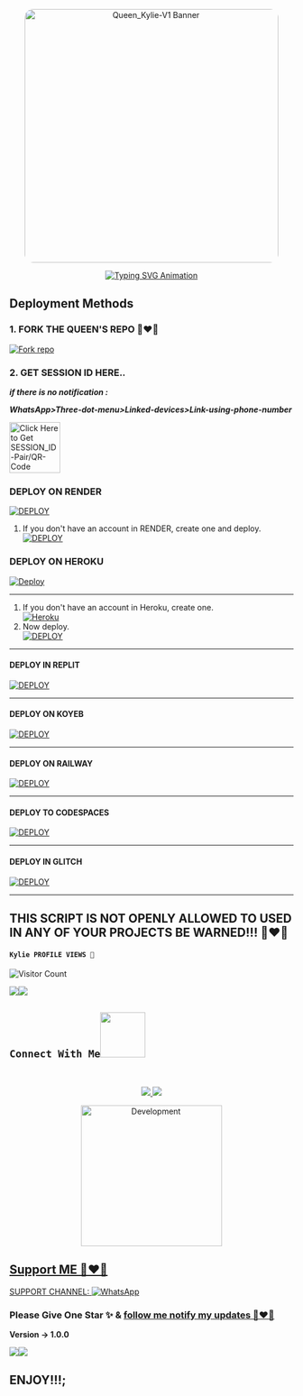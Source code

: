 <p align="center">
  <img src="https://files.catbox.moe/3buokh.jpg" alt="Queen_Kylie-V1 Banner" width="450" style="border-radius: 15px;"/>
</p>

 <p align="center">
  <a href="https://git.io/typing-svg">
    <img src="https://readme-typing-svg.demolab.com?font=Arial%20Black&weight=700&size=16&duration=3500&pause=1000&color=FF5733&vCenter=true&width=400&lines=👸+Queen+Kylie+V1+WhatsApp+Bot;💬+Multi-Device+Support;🛠️+Developed+By+Cadillac+Cylee" alt="Typing SVG Animation" />
  </a>
</p>


 ## Deployment Methods

### 1. FORK THE QUEEN'S REPO 👸❤️🧸

<a href='https://github.com/errrbodyhatescylee/Queen_Kylie-V1/fork' target="_blank"><img alt='Fork repo' src='https://img.shields.io/badge/Fork This Repo-black?style=for-the-badge&logo=git&logoColor=white'/></a>

### 2. GET SESSION ID HERE.. 
***if there is no notification :***

***WhatsApp>Three-dot-menu>Linked-devices>Link-using-phone-number***
 
<a href="https://kylie-session.onrender.com"><img src="https://img.shields.io/badge/Pair/QR-CODE-blue" alt="Click Here to Get SESSION_ID-Pair/QR-Code" width="90"></a>


### DEPLOY ON RENDER

<a href='https://dashboard.render.com' target="_blank"><img alt='DEPLOY' src='https://img.shields.io/badge/RENDER-h?color=black&style=for-the-badge&logo=render'/></a></p>

1. If you don't have an account in RENDER, create one and deploy.
    <br>
    <a href='https://dashboard.render.com/select-repo?type=web' target="_blank"><img alt='DEPLOY' src='https://img.shields.io/badge/-DEPLOY-black?style=for-the-badge&logo=render&logoColor=white'/></a>



### DEPLOY ON HEROKU

[![Deploy](https://www.herokucdn.com/deploy/button.svg)](https://heroku.com/deploy?template=new)

--------

1. If you don't have an account in Heroku, create one.
    <br>
    <a href='https://signup.heroku.com/' target="_blank"><img alt='Heroku' src='https://img.shields.io/badge/-Create-purple?style=for-the-badge&logo=heroku&logoColor=white'/></a>
2. Now deploy.
    <br>
    <a href='https://dashboard.heroku.com/new?template=https://github.com/errrbodyhatescylee/Queen_Kylie-V1' target="_blank"><img alt='DEPLOY' src='https://img.shields.io/badge/-DEPLOY-purple?style=for-the-badge&logo=heroku&logoColor=white'/></a>

--------

#### DEPLOY IN REPLIT

   <a href='https://repl.it/github/SuhailTechInfo/suhailmd-2.0' target="_blank"><img alt='DEPLOY' src='https://img.shields.io/badge/-REPLIT-orange?style=for-the-badge&logo=replit&logoColor=white'/></a>

--------



#### DEPLOY ON KOYEB

<a href='https://app.koyeb.com/auth/signin' target="_blank"><img alt='DEPLOY' src='https://img.shields.io/badge/-KOYEB-green?style=for-the-badge&logo=koyeb&logoColor=white'/></a>

--------



 #### DEPLOY ON RAILWAY

<a href='https://railway.app/new' target="_blank"><img alt='DEPLOY' src='https://img.shields.io/badge/RAILWAY-h?color=red&style=for-the-badge&logo=railway'/></a></p>

--------

#### DEPLOY TO CODESPACES

<a href='https://github.com/codespaces/new' target="_blank"><img alt='DEPLOY' src='https://img.shields.io/badge/CODESPACE-h?color=navy&style=for-the-badge&logo=visualstudiocode'/></a></p>

--------

#### DEPLOY IN GLITCH

<a href='https://glitch.com/signup' target="_blank"><img alt='DEPLOY' src='https://img.shields.io/badge/GLITCH-h?color=pink&style=for-the-badge&logo=glitch'/></a></p>

--------







## THIS SCRIPT IS NOT OPENLY ALLOWED TO USED IN ANY OF YOUR PROJECTS BE WARNED!!! 👸❤️🧸


  
  #### ```Kylie PROFILE VIEWS 🧚```
![Visitor Count](https://profile-counter.glitch.me/cylee/count.svg)

<a><img src='https://files.catbox.moe/olcl5p.jpg'/></a><a><img src='https://files.catbox.moe/1f0ool.jpg'/></a>

## ```Connect With Me```<img src="https://files.catbox.moe/g3wwyk.jpg" width ="80"></h1> 
<br>
<p align="center">
<a href="https://wa.me/27615045572"><img src="https://img.shields.io/badge/Contact Cadillac Cylee-25D366?style=for-the-badge&logo=whatsapp&logoColor=white" />
<a href="https://whatsapp.com/channel/0029VavkrOID38CSgcyfbM07"><img src="https://img.shields.io/badge/Join Official Channel-25D366?style=for-the-badge&logo=whatsapp&logoColor=white" />
<p align="center">
<img alt="Development" width="250" src="https://files.catbox.moe/g3wwyk.jpg" /> </p>


## Support ME 👸❤️🧸

SUPPORT CHANNEL: <a href="[https://whatsapp.com/channel/0029VavkrOID38CSgcyfbM07)"><img alt="WhatsApp" src="https://img.shields.io/badge/WhatsApp-25D366?style=for-the-badge&logo=whatsapp&logoColor=white"/></a>


### Please Give One Star ✨ & [follow me notify my updates 👸❤️🧸](https://github.com/errrbodyhatescylee)
<b>Version -> 1.0.0</b>

<a><img src='https://i.imgur.com/LyHic3i.gif'/></a><a><img src='https://i.imgur.com/LyHic3i.gif'/></a>
  
  ## ENJOY!!!;
